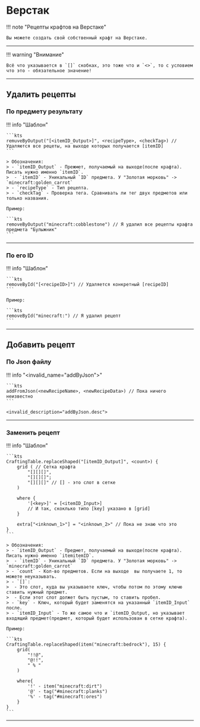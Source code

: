 # Верстак

!!! note "Рецепты крафтов на Верстаке"
	
	Вы можете создать свой собственный крафт на Верстаке.

---

!!! warning "Внимание"

	Всё что указывается в `[]` скобках, это тоже что и `<>`, то с условием что это - обязательное значение!

---

## Удалить рецепты

### По предмету результату

!!! info "Шаблон"
	
	```kts
	remuveByOutput("[<itemID_Output>]", <recipeType>, <checkTag>) // Удаляются все рецеты, на выходе которых получается [itemID]
	```

	> Обозначения:
	> - `itemID_Output` - Прежмет, получаемый на выходе(после крафта). Писать нужно именно `itemID`.
	>  - `itemID` - Уникальный `ID` предмета. У "Золотая морковь" -> `minecraft:golden_carrot`
	> - `recipeType` - Тип рецепта.
	> - `checkTag` - Проверка тега. Сравнивать ли тег двух предметов или только названия.

	Пример:

	```kts
	removeByOutput("minecraft:cobblestone") // Я удалил все рецепты крафта предмета "Булыжник"
	```

---

### По его ID

!!! info "Шаблон"

	```kts
	removeById("[<recipeID>]") // Удаляется конкретный [recipeID]
	```

	Пример:

	```kts
	removeById("minecraft:") // Я удалил рецепт 
	```

---

## Добавить рецепт

### По Json файлу

!!! info "<invalid_name="addByJson">"

	```kts
	addFromJson(<newRecipeName>, <newRecipeData>) // Пока ничего неизвестно
	```

	<invalid_description="addByJson.desc">

---

### Заменить рецепт

!!! info "Шаблон"

	```kts
	CraftingTable.replaceShaped("[itemID_Output]", <count>) {
		grid ( // Сетка крафта
			"[][][]",
			"[][][]";
			"[][][]" // [] - это слот в сетке
		)

		where {
			'[<key>]' = [<itemID_Input>]
			// И так, скоклько типо [key] указано в [grid] 
		}

		extra["<inknown_1>"] = "<inknown_2>" // Пока не знаю что это
	}
	```

	> Обозначения:
	> - `itemID_Output` - Предмет, получаемый на выходе(после крафта). Писать нужно именно `itemitemID`.
	>  - `itemID` - Уникальный `ID` предмета. У "Золотая морковь" -> `minecraft:golden_carrot`
	> - `count` - Кол-во предметов. Если на выходе  вы получаете 1, то можете неуказывать.
	> - `[]`:
	>  - Это слот, куда вы указываете ключ, чтобы потом по этому ключю ставить нужный предмет.
	>  - Если этот слот должет быть пустым, то ставить пробел.
	> - `key` - Ключ, который будет заменятся на указанный `itemID_Input` после.
	> - `itemID_Input` - То же самое что и `itemID_Output, но указывает входящий предмет(предмет, который будет использован в сетке крафта).

	Пример:

	```kts
	CraftingTable.replaceShaped(item("minecraft:bedrock"), 15) {
		grid(
			"!!@",
			"@!!",
			" % "
		)

		where{
			'!' - item("minecraft:dirt")
			'@' - tag("#minecraft:planks")
			'%' - tag("#minecraft:ores")
		}
	}
	```

---